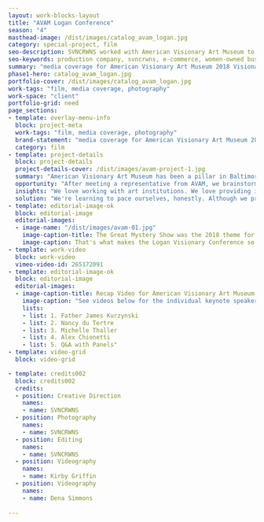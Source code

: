 ```yaml
---
layout: work-blocks-layout
title: "AVAM Logan Conference"
season: "4"
masthead-image: /dist/images/catalog_avam_logan.jpg
category: special-project, film
seo-description: SVNCRWNS worked with American Visionary Art Museum to produce media coverage for its annual Logan Visionary Conference.
seo-keywords: production company, svncrwns, e-commerce, women-owned businesses, creative team, consulting, business operations, launch my brand, manage my brand, photography, videography, special projects
summary: "media coverage for American Visionary Art Museum 2018 Visionary Conference"
phase1-hero: catalog_avam_logan.jpg
portfolio-cover: /dist/images/catalog_avam_logan.jpg
work-tags: "film, media coverage, photography"
work-space: "client"
portfolio-grid: need
page_sections:
- template: overlay-menu-info
  block: project-meta
  work-tags: "film, media coverage, photography"
  brand-statement: "media coverage for American Visionary Art Museum 2018 Visionary Conference"
  category: film
- template: project-details
  block: project-details
  project-details-cover: /dist/images/avam-project-1.jpg
  summary: "American Visionary Art Museum has been a pillar in Baltimore, Maryland for over 20+ years. The museum's donors sponsor the Logan Visionary Conference every year inviting speakers to come and share insight on a particular theme that impacts art and community. This year's conference focused on the Two Worlds of Heaven: Science and Religion."
  opportunity: "After meeting a representative from AVAM, we brainstormed ways that we could impact the museum and its upcoming annual conference. We reviewed all digital assets from the previous conference and were tasked with completing media coverage."
  insights: "We love working with art institutions. We love providing impact on a large scale for big audiences to digest and enjoy. Although we were tasked with media coverage, we did an assessment of the museum's website presence and platform, communication channels and presence in the community. We were able to identify several opportunities to continue building our relationship with AVAM as well as some key opportunities to enhance the foundation that they've built and established in their 20+ years of existence."
  solution: "We're learning to pace ourselves, honestly. Although we presented some really exciting approaches to leveraging what the museum has already established - our work captured photo and video media coverage for the Logan Conference. One thing we learned from this experience was to continue pushing the needle forward, continue sharing ideas, and continue to move fearlessly with our clients and helping them grow their platforms and presence. The truth is we knew the scope of our work going into this partnership, but we are so driven by our abilities to add value in the art + cultural spaces, that we're willing to keep pitching ideas, even if they are outside of the scope, the budget or the client's ability to see what we see. We love what we do!"
- template: editorial-image-ok
  block: editorial-image
  editorial-images:
  - image-name: "/dist/images/avam-01.jpg"
    image-caption-title: The Great Mystery Show was the 2018 theme for the museum layout and curation
    image-caption: That's what makes the Logan Visionary Conference so unique.  American Visionary Art Museum creates a concept for their museum annually and the theme of the Logan Conference was an extension of the museum exhibit.  The speakers discussed the parallels of science and religion, and the museum touched on all kinds of topics from Math being a philosophy, quantum physics, astrology, scientology + more.  Check out the Recap video + Keynote Speakers.
- template: work-video
  block: work-video
  vimeo-video-id: 265172091
- template: editorial-image-ok
  block: editorial-image
  editorial-images:
  - image-caption-title: Recap Video for American Visionary Art Museum's 2018 Logan Visionary Conference
    image-caption: "See videos below for the individual keynote speakers:" 
    lists:
    - list: 1. Father James Kurzynski 
    - list: 2. Nancy du Tertre 
    - list: 3. Michelle Thaller 
    - list: 4. Alex Chionetti
    - list: 5. Q&A with Panels"
- template: video-grid
  block: video-grid

- template: credits002
  block: credits002
  credits:
  - position: Creative Direction
    names:
    - name: SVNCRWNS
  - position: Photography
    names:
    - name: SVNCRWNS
  - position: Editing
    names:
    - name: SVNCRWNS
  - position: Videography
    names:
    - name: Kirby Griffin
  - position: Videography
    names:
    - name: Dena Simmons
  
---
```



